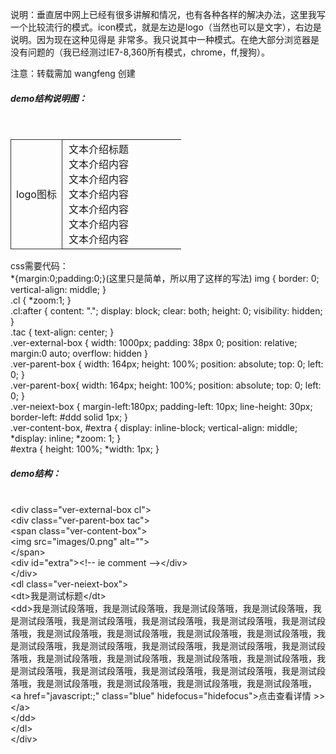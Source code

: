 说明：垂直居中网上已经有很多讲解和情况，也有各种各样的解决办法，这里我写一个比较流行的模式。icon模式，就是左边是logo（当然也可以是文字），右边是说明。因为现在这种见得是
非常多。我只说其中一种模式。在绝大部分浏览器是没有问题的（我已经测过IE7-8,360所有模式，chrome，ff,搜狗）。

注意：转载需加 wangfeng 创建

<h5>demo结构说明图：</h5><br/>
<table width="100%">
	<tr>
		<td algin="middle" width="30%" style="border:1px solid #333;text-align: center;">logo图标</td>
		<td style="padding-left:10px;">文本介绍标题<br>文本介绍内容<br>文本介绍内容<br>文本介绍内容<br>文本介绍内容<br>文本介绍内容<br>文本介绍内容</td>
	</tr>
</table>
css需要代码：<br/>
*{margin:0;padding:0;}(这里只是简单，所以用了这样的写法)
img {
border: 0;
vertical-align: middle;
}<br/>
.cl {
*zoom:1;
}<br/>
.cl:after {
content: ".";
display: block;
clear: both;
height: 0;
visibility: hidden;
}<br/>
.tac {
text-align: center;
}<br/>
.ver-external-box {
width: 1000px;
padding: 38px 0;
position: relative;
margin:0 auto;
overflow: hidden
}<br/>
.ver-parent-box {
width: 164px;
height: 100%;
position: absolute;
top: 0;
left: 0;
}<br/>
.ver-parent-box{
	width: 164px;
	height: 100%;
	position: absolute;
	top: 0;
	left: 0;
}<br/>
.ver-neiext-box {
margin-left:180px;
padding-left: 10px;
line-height: 30px;
border-left: #ddd solid 1px;
}<br/>
.ver-content-box, #extra {
display: inline-block;
vertical-align: middle;
*display: inline;
*zoom: 1;
}<br/>
#extra {
height: 100%;
*width: 1px;
}<br/>
	
<h5>demo结构：</h5><br/>
&lt;div class="ver-external-box cl"&gt;<br/>
    &lt;div class="ver-parent-box tac"&gt;<br/>
		&lt;span class="ver-content-box"&gt;<br/>
			&lt;img src="images/0.png" alt=""&gt;<br/>
		&lt;/span&gt;<br/>
      	&lt;div id="extra"&gt;&lt;!-- ie comment --&gt;&lt;/div&gt;<br/>
    &lt;/div&gt;<br/>
    &lt;dl class="ver-neiext-box"&gt;<br/>
      &lt;dt&gt;我是测试标题&lt;/dt&gt;<br/>
      &lt;dd&gt;我是测试段落哦，我是测试段落哦，我是测试段落哦，我是测试段落哦，我是测试段落哦，我是测试段落哦，我是测试段落哦，我是测试段落哦，我是测试段落哦，我是测试段落哦，我是测试段落哦，我是测试段落哦，我是测试段落哦，我是测试段落哦，我是测试段落哦，我是测试段落哦，我是测试段落哦，我是测试段落哦，我是测试段落哦，我是测试段落哦，我是测试段落哦，我是测试段落哦，我是测试段落哦，我是测试段落哦，我是测试段落哦，我是测试段落哦，我是测试段落哦，我是测试段落哦，我是测试段落哦，我是测试段落哦，我是测试段落哦，
        &lt;a href="javascript:;" class="blue" hidefocus="hidefocus"&gt;点击查看详情 &gt;&gt;&lt;/a&gt;<br/>
      &lt;/dd&gt;<br/>
    &lt;/dl&gt;<br/>
  &lt;/div&gt;<br/>
